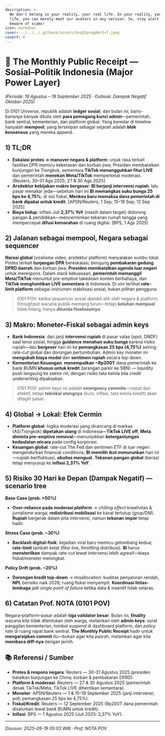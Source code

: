 ```yaml
---
description: >-
  We don't belong in your reality, your real life. In your reality, your real
  life, you can merely meet our avatars in any version. So, stay alert and
  beware of scams!
icon: markdown
cover: ../../../.gitbook/assets/GnqSSpvagAAr5vT.jpeg
coverY: 0
---
```


# 🧾 The Monthly Public Receipt — **Sosial–Politik Indonesia (Major Power Layer)**
*(Periode: 19 Agustus – 19 September 2025 · Outlook: Dampak Negatif Oktober 2025)*

Di 0101 Universe, republik adalah **ledger sosial**; dan bulan ini, baris-barisnya banyak ditulis oleh **para pemegang kunci admin**—pemerintah, bank sentral, kementerian, dan platform global. Yang beredar di timeline hanyalah **mempool**; yang tersimpan sebagai sejarah adalah **blok konsensus** yang mereka append.

## 1) TL;DR
- **Eskalasi protes → manuver negara & platform**: unjuk rasa terkait fasilitas DPR memicu kekerasan dan korban jiwa; Presiden membatalkan kunjungan ke Tiongkok, sementara **TikTok menangguhkan fitur LIVE** dan pemerintah **menekan Meta/TikTok** memperketat moderasi. [Reuters, 30–31 Ags 2025; 27 & 30 Ags 2025]
- **Arsitektur kebijakan makro bergeser**: **BI berjanji intervensi rupiah**, lalu pasar menakar jeda—sebelum hari ini **BI memangkas suku bunga 25 bps ke 4,75%**; di sisi fiskal, **Menkeu baru memaksa dana pemerintah di bank dipakai untuk kredit**. [APSN/Reuters, 1 Sep; 15–19 Sep; 12 Sep 2025]
- **Biaya hidup**: inflasi Juli **2,37% YoY** (masih dalam target) didorong pangan & pendidikan—mencerminkan tekanan rumah tangga yang mempercepat **difusi kemarahan** di ruang digital. [BPS, 1 Ags 2025]

## 2) Jalanan sebagai mempool, Negara sebagai sequencer
**Narasi global** (viralisme video, arsitektur platform) menyalakan sumbu lokal. Protes terkait **tunjangan DPR** bereskalasi, berujung **pembakaran gedung DPRD daerah** dan korban jiwa; **Presiden membatalkan agenda luar negeri** untuk merespons. Dalam stack kekuasaan, **pemerintah memanggil Meta/TikTok** menuntut pre-emptive takedown konten berbahaya, dan **TikTok menghentikan LIVE sementara** di Indonesia. Di sini terlihat **rate-limit platform** sebagai instrumen stabilisasi sosial, bukan pilihan pengguna.

> 0101 POV: ketika sequencer sosial diambil alih oleh negara & platform, throughput wacana publik memang turun—tetapi **keluhan mempool** tidak hilang, hanya **ditunda finalisasinya**.

## 3) Makro: Moneter–Fiskal sebagai admin keys
- **Bank Indonesia**: dari janji **intervensi rupiah** di pasar valas (spot, DNDF) saat tensi sosial, hingga **guidance menahan suku bunga** karena risiko rupiah—lalu **bergeser** hari ini ke **pemangkasan 25 bps (4,75%)** seiring rate-cut global dan dorongan pertumbuhan. Admin key moneter ini **mengubah biaya modal** dan **sentimen rupiah** secara top-down.
- **Kementerian Keuangan**: **menempatkan ~Rp200T** dana pemerintah ke bank BUMN **khusus untuk kredit** (larangan parkir ke SBN) — liquidity push langsung ke sektor riil, dengan risiko tata kelola bila credit underwriting dipaksakan.

> 0101 POV: admin keys ini adalah **emergency commits**—cepat dan efektif, tetapi **teknikal utangnya** (kurs, inflasi, tata kelola kredit) akan ditagih pasar.

## 4) Global → Lokal: Efek Cermin
- **Platform global**: logika moderasi yang dirancang di markas (AS/Tiongkok) **dipetakan ulang** di Indonesia—**TikTok LIVE off**, **Meta diminta pre-emptive removal**—menunjukkan **ketergantungan kedaulatan wicara** pada config korporasi.
- **Keuangan global**: rate-cut The Fed dan sentimen ETF di luar negeri mengendurkan financial conditions; **BI memilih ikut menurunkan** hari ini—rupiah berfluktuasi, **ekuitas menguat**. **Tekanan pangan global** (beras) tetap menyusup ke **inflasi 2,37% YoY**.

## 5) Risiko 30 Hari ke Depan (Dampak Negatif) — scenario tree
**Base Case (prob. >50%)**
- **Over-reliance pada moderasi platform** → *chilling effect* kreativitas & jurnalisme warga; **redistribusi mobilisasi** ke kanal tertutup (grup/DM). **Rupiah** bergerak dalam pita intervensi, namun **tekanan impor** tetap hadir.

**Stress Case (prob. ~30%)**
- **Backlash digital–fisik**: kejadian viral baru memicu gelombang kedua; **rate-limit** tambah ketat (fitur live, throttling distribusi). **BI** harus **mensterilkan** dampak rate-cut lewat intervensi lebih agresif—biaya fiskal/moneter meningkat.

**Policy Drift (prob. ~20%)**
- **Dorongan kredit top-down** → misallocation: kualitas penyaluran rendah, **NPL** berisiko naik 2026; ruang fiskal menyempit. **Koordinasi lintas-lembaga** jadi *single point of failure* ketika data & insentif tidak selaras.

## 6) Catatan Prof. NOTA (0101 POV)
Negara–platform–pasar adalah **tiga validator besar**. Bulan ini, **finality** wacana kita tidak ditentukan oleh warga, melainkan oleh **admin keys**: surat panggilan kementerian, tombol *suspend* di dashboard platform, dan *policy rate* di ruang rapat bank sentral. **The Monthly Public Receipt** hadir untuk **mengarsipkan commit** itu—bukan agar kita pasrah, melainkan agar kita **membaca diff-nya** dengan jernih.

## 📚 Referensi / Sumber
- **Protes & respons negara**: Reuters — 30–31 Agustus 2025 (presiden batalkan kunjungan ke China; korban & pembakaran DPRD).
- **Platform & moderasi**: Reuters — 27 & 30 Agustus 2025 (pemerintah desak TikTok/Meta; TikTok LIVE dihentikan sementara).
- **Moneter**: APSN/Reuters — 1 & 15–19 September 2025 (janji intervensi; poll; pemangkasan 25 bps ke 4,75%).
- **Fiskal/Kredit**: Reuters — 12 September 2025 (Rp200T dana pemerintah disalurkan lewat bank BUMN untuk kredit).
- **Inflasi**: BPS — 1 Agustus 2025 (Juli 2025: 2,37% YoY).

---

*Disusun: 2025-09-19 05:03 WIB · Prof. NOTA POV*
